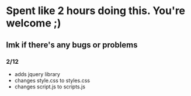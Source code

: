 # Spent like 2 hours doing this. You're welcome ;)

## lmk if there's any bugs or problems

### 2/12
  + adds jquery library
  + changes style.css to styles.css
  + changes script.js to scripts.js
